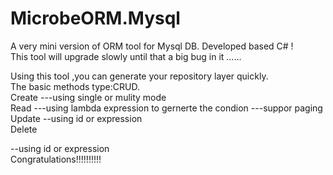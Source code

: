 # MicrobeORM.Mysql
A very mini version of ORM tool for Mysql DB. Developed based C# !
<br/>
This tool will upgrade slowly  until that a big bug in it ......
<br/>

Using this tool ,you can generate your repository layer quickly.
<br/>
The basic methods type:CRUD.
<br/>
Create
---using single or mulity mode
<br/>
Read
---using lambda expression to gernerte the condion
---suppor  paging 
<br/>
Update
--using id or expression
<br/>
Delete

--using id or expression
<br/>
Congratulations!!!!!!!!!!

